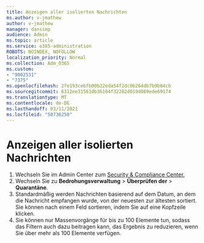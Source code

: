 ```yaml
---
title: Anzeigen aller isolierten Nachrichten
ms.author: v-jmathew
author: v-jmathew
manager: dansimp
audience: Admin
ms.topic: article
ms.service: o365-administration
ROBOTS: NOINDEX, NOFOLLOW
localization_priority: Normal
ms.collection: Adm_O365
ms.custom:
- "9002531"
- "7375"
ms.openlocfilehash: 2fe193cebfb00b22eda54f2dc0b264db7b9b84cb
ms.sourcegitcommit: 6312ee31561db36104f32282d019d069ede69174
ms.translationtype: MT
ms.contentlocale: de-DE
ms.lasthandoff: 03/11/2021
ms.locfileid: "50736250"
---
```

# <a name="view-all-quarantined-messages"></a>Anzeigen aller isolierten Nachrichten

1. Wechseln Sie im Admin Center zum [Security & Compliance Center.](https://go.microsoft.com/fwlink/p/?linkid=2077143)
2. Wechseln Sie zu **Bedrohungsverwaltung**  >  **Überprüfen der**  >  **Quarantäne**.
3. Standardmäßig werden Nachrichten basierend auf dem Datum, an dem die Nachricht empfangen wurde, von der neuesten zur ältesten sortiert. Sie können nach einem Feld sortieren, indem Sie auf eine Kopfzeile klicken.
4. Sie können nur Massenvorgänge für bis zu 100 Elemente tun, sodass das Filtern auch dazu beitragen kann, das Ergebnis zu reduzieren, wenn Sie über mehr als 100 Elemente verfügen.
